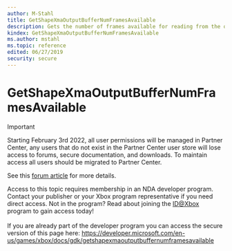 ```yaml
---
author: M-Stahl
title: GetShapeXmaOutputBufferNumFramesAvailable
description: Gets the number of frames available for reading from the output buffer.
kindex: GetShapeXmaOutputBufferNumFramesAvailable
ms.author: mstahl
ms.topic: reference
edited: 06/27/2019
security: secure
---
```


# GetShapeXmaOutputBufferNumFramesAvailable
> [!IMPORTANT]
> Starting February 3rd 2022, all user permissions will be managed in Partner Center, any users that do not exist in the Partner Center user store will lose access to forums, secure documentation, and downloads. To maintain access all users should be migrated to Partner Center. <p></p>See this <a href="https://forums.xboxlive.com/articles/132187/breaking-change-user-access-for-forums-secure-docu.html">forum article</a> for more details.  

 Access to this topic requires membership in an NDA developer program. Contact your publisher or your Xbox program representative if you need direct access. Not in the program? Read about joining the <a href="https://www.xbox.com/Developers/id">ID@Xbox</a> program to gain access today!  <br/><br/>If you are already part of the developer program you can access the secure version of this page here: <a target="_blank" href="https://developer.microsoft.com/en-us/games/xbox/docs/gdk/getshapexmaoutputbuffernumframesavailable">https://developer.microsoft.com/en-us/games/xbox/docs/gdk/getshapexmaoutputbuffernumframesavailable</a>